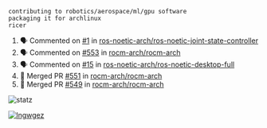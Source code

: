 ```
contributing to robotics/aerospace/ml/gpu software
packaging it for archlinux
ricer
```

<!--START_SECTION:activity-->
1. 🗣 Commented on [#1](https://github.com/ros-noetic-arch/ros-noetic-joint-state-controller/issues/1) in [ros-noetic-arch/ros-noetic-joint-state-controller](https://github.com/ros-noetic-arch/ros-noetic-joint-state-controller)
2. 🗣 Commented on [#553](https://github.com/rocm-arch/rocm-arch/issues/553) in [rocm-arch/rocm-arch](https://github.com/rocm-arch/rocm-arch)
3. 🗣 Commented on [#15](https://github.com/ros-noetic-arch/ros-noetic-desktop-full/issues/15) in [ros-noetic-arch/ros-noetic-desktop-full](https://github.com/ros-noetic-arch/ros-noetic-desktop-full)
4. 🎉 Merged PR [#551](https://github.com/rocm-arch/rocm-arch/pull/551) in [rocm-arch/rocm-arch](https://github.com/rocm-arch/rocm-arch)
5. 🎉 Merged PR [#549](https://github.com/rocm-arch/rocm-arch/pull/549) in [rocm-arch/rocm-arch](https://github.com/rocm-arch/rocm-arch)
<!--END_SECTION:activity-->


![statz](https://github-readme-stats.vercel.app/api?username=acxz&include_all_commits=true&show_icons=true)

[![lngwgez](https://github-readme-stats.vercel.app/api/top-langs/?username=acxz&layout=compact)](https://github.com/acxz/github-readme-stats)


<!--
**acxz/acxz** is a ✨ _special_ ✨ repository because its `README.md` (this file) appears on your GitHub profile.

Here are some ideas to get you started:

- 🔭 I’m currently working on ...
- 🌱 I’m currently learning ...
- 👯 I’m looking to collaborate on ...
- 🤔 I’m looking for help with ...
- 💬 Ask me about ...
- 📫 How to reach me: ...
- 😄 Pronouns: ...
- ⚡ Fun fact: ...
-->
